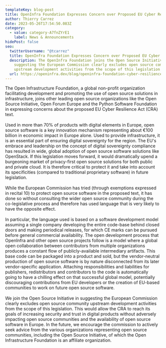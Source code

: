 ```yaml
---
templateKey: blog-post
title: OpenInfra Foundation Expresses Concern over Proposed EU Cyber Resilience Act
author: Thierry Carrez
date: 2023-05-26T17:54:50.083Z
category:
  - value: category-A7fnZYrE1
    label: News & Announcements
hidePost: false
seo:
  twitterUsername: "@tcarrez"
  title: OpenInfra Foundation Expresses Concern over Proposed EU Cyber Resilience Act
  description: The OpenInfra Foundation joins the Open Source Initiative in
    suggesting the European Commission clearly excludes open source community
    upstream development activities from the scope of this legislation
  url: https://openinfra.dev/blog/openinfra-foundation-cyber-resilience-act
---
```

The Open Infrastructure Foundation, a global non-profit organization facilitating development and promoting the use of open source solutions in infrastructure, joins other leading open source organizations like the Open Source Initiative, Open Forum Europe and the Python Software Foundation in expressing concerns about the proposed EU Cyber Resilience Act (CRA) text.\
\
Used in more than 70% of products with digital elements in Europe, open source software is a key innovation mechanism representing about €100 billion in economic impact in Europe alone. Used to provide infrastructure, it is an essential part of ensuring digital sovereignty for the region. The EU's embrace and leadership on the concept of digital sovereignty compliance has resulted in wide, global adoption of open source software solutions like OpenStack. If this legislation moves forward, it would dramatically upend a burgeoning market of privacy-first open source solutions for both public and private cloud. It is therefore critical to protect it and take into account its specificities (compared to traditional proprietary software) in future legislation.\
\
While the European Commission has tried (through exemptions expressed in recital 10) to protect open source software in the proposed text, it has done so without consulting the wider open source community during the co-legislative process and therefore has used language that is very likely to have the opposite effect.\
\
In particular, the language used is based on a software development model assuming a single company developing the entire code-base behind closed doors and making periodical releases, for which CE marks can be pursued before general commercial availability. The open development process that OpenInfra and other open source projects follow is a model where a global open collaboration between contributors from multiple organizations produces a constant flow of publicly-available intermediary artifacts. This base code can be packaged into a product and sold, but the vendor-neutral production of open source software is by nature disconnected from its later vendor-specific application. Attaching responsibilities and liabilities for publishers, redistributors and contributors to the code is automatically going to have a chilling effect on that successful global model, potentially discouraging contributions from EU developers or the creation of EU-based communities to work on future open source software.\
\
We join the Open Source Initiative in suggesting the European Commission clearly excludes open source community upstream development activities from the scope of this legislation. This would allow the CRA to reach its goals of increasing security and trust in digital products without adversely impacting open source communities and the availability of open source software in Europe. In the future, we encourage the commission to actively seek advice from the various organizations representing open source communities, including the Open Source Initiative, of which the Open Infrastructure Foundation is an affiliate organization.